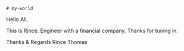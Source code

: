     # my-world

Hello All,

This is Rince. Engineer with a financial company.
Thanks for tuning in.

Thanks & Regards
Rince Thomas
